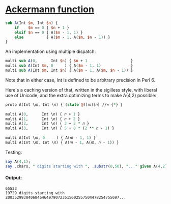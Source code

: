 [1]: http://rosettacode.org/wiki/Ackermann_function

# [Ackermann function][1]

```perl
sub A(Int $m, Int $n) {
    if    $m == 0 { $n + 1 } 
    elsif $n == 0 { A($m - 1, 1) }
    else          { A($m - 1, A($m, $n - 1)) }
}
```


An implementation using multiple dispatch:

```perl
multi sub A(0,      Int $n) { $n + 1                   }
multi sub A(Int $m, 0     ) { A($m - 1, 1)             }
multi sub A(Int $m, Int $n) { A($m - 1, A($m, $n - 1)) }
```


Note that in either case, Int is defined to be arbitrary precision in Perl&#160;6.



Here's a caching version of that, written in the sigilless style, with liberal use of Unicode, and the extra optimizing terms to make A(4,2) possible:

```perl
proto A(Int \𝑚, Int \𝑛) { (state @)[𝑚][𝑛] //= {*} }
 
multi A(0,      Int \𝑛) { 𝑛 + 1 }
multi A(1,      Int \𝑛) { 𝑛 + 2 }
multi A(2,      Int \𝑛) { 3 + 2 * 𝑛 }
multi A(3,      Int \𝑛) { 5 + 8 * (2 ** 𝑛 - 1) }
 
multi A(Int \𝑚, 0     ) { A(𝑚 - 1, 1) }
multi A(Int \𝑚, Int \𝑛) { A(𝑚 - 1, A(𝑚, 𝑛 - 1)) }
```


Testing:

```perl
say A(4,1);
say .chars, " digits starting with ", .substr(0,50), "..." given A(4,2);
```

#### Output:
```
65533
19729 digits starting with 20035299304068464649790723515602557504478254755697...
```